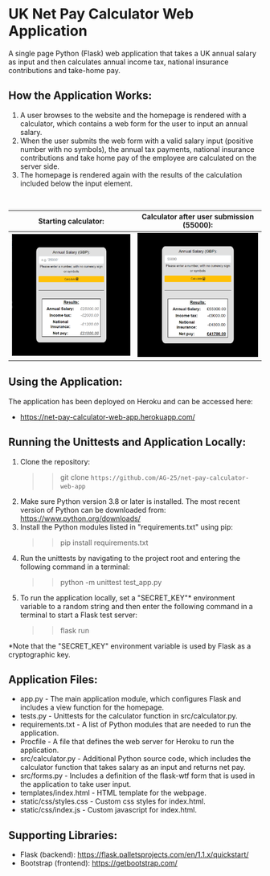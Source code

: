 # UK Net Pay Calculator Web Application
A single page Python (Flask) web application that takes a UK annual salary as input and then calculates annual income tax, national insurance contributions and take-home pay.

## How the Application Works:
1. A user browses to the website and the homepage is rendered with a calculator, which contains a web form for the user to input an annual salary.
1. When the user submits the web form with a valid salary input (positive number with no symbols), the annual tax payments, 
national insurance contributions and take home pay of the employee are calculated on the server side.
1. The homepage is rendered again with the results of the calculation included below 
the input element.
<br>

|                   Starting calculator:                  |     Calculator after user submission (55000):    |
| ------------------------------------------------------- | ------------------------------------------------ |
| <img src="/readme_images/starting_calc.PNG">             |<img src="/readme_images/calc_result.PNG">       |


## Using the Application:
The application has been deployed on Heroku and can be accessed here:  
* https://net-pay-calculator-web-app.herokuapp.com/

## Running the Unittests and Application Locally:
1. Clone the repository:  
    >> git clone `https://github.com/AG-25/net-pay-calculator-web-app`
1. Make sure Python version 3.8 or later is installed. The most recent version of Python can be downloaded from: 
     https://www.python.org/downloads/
1. Install the Python modules listed in "requirements.txt" using pip:
   >> pip install requirements.txt
1. Run the unittests by navigating to the project root and entering the following command in a terminal:  
   >> python -m unittest test_app.py
1. To run the application locally, set a "SECRET_KEY"* environment variable to a random string and then enter the following command in a terminal to start a Flask test server:
   >> flask run  
  
*Note that the "SECRET_KEY" environment variable is used by Flask as a cryptographic key.

## Application Files:
* app.py - The main application module, which configures Flask and includes a view function for the homepage.
* tests.py - Unittests for the calculator function in src/calculator.py.
* requirements.txt - A list of Python modules that are needed to run the application.
* Procfile - A file that defines the web server for Heroku to run the application.
* src/calculator.py - Additional Python source code, which includes the calculator function that takes salary as an input and returns net pay.
* src/forms.py - Includes a definition of the flask-wtf form that is used in the application to take user input.
* templates/index.html - HTML template for the webpage.
* static/css/styles.css - Custom css styles for index.html.
* static/css/index.js - Custom javascript for index.html.

## Supporting Libraries:
* Flask (backend): https://flask.palletsprojects.com/en/1.1.x/quickstart/  
* Bootstrap (frontend): https://getbootstrap.com/  

